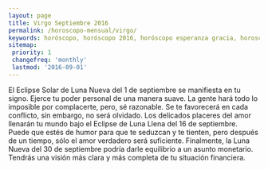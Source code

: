 ```yaml
---
layout: page
title: Virgo Septiembre 2016 
permalink: /horoscopo-mensual/virgo/
keywords: horóscopo, horóscopo 2016, horóscopo esperanza gracia, horoscop, horóscopos gratis, horoscopo virgo, horoscopo virgo 2016, Tarot, Astrologia, Zodíaco, virgo, horoscopo gratis, horoscopo del mes 
sitemap:
 priority: 1
 changefreq: 'monthly'
 lastmod: '2016-09-01'
---
```


 El Eclipse Solar de Luna Nueva del 1 de septiembre se manifiesta en tu signo. Ejerce tu poder personal de una manera suave. La gente hará todo lo imposible por complacerte, pero, sé razonable. Se te favorecerá en cada conflicto, sin embargo, no será olvidado. Los delicados placeres del amor llenarán tu mundo bajo el Eclipse de Luna Llena del 16 de septiembre. Puede que estés de humor para que te seduzcan y te tienten, pero después de un tiempo, sólo el amor verdadero será suficiente. Finalmente, la Luna Nueva del 30 de septiembre podría darle equilibrio a un asunto monetario. Tendrás una visión más clara y más completa de tu situación financiera.    
